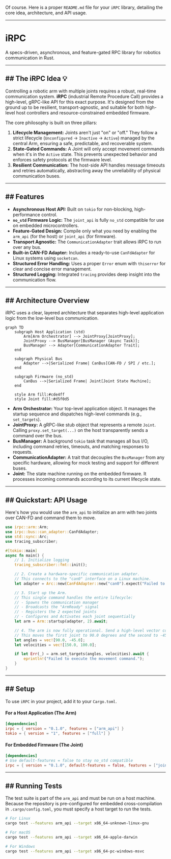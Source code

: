 Of course. Here is a proper `README.md` file for your `iRPC` library, detailing the core idea, architecture, and API usage.

-----

# iRPC

[](https://www.google.com/search?q=https://crates.io/crates/irpc)
[](https://www.google.com/search?q=https://github.com/your-user/irpc/actions)
[](https://www.google.com/search?q=./LICENSE-MIT)

A specs-driven, asynchronous, and feature-gated RPC library for robotics communication in Rust.

-----

## \#\# The iRPC Idea 💡

Controlling a robotic arm with multiple joints requires a robust, real-time communication system. **iRPC** (industrial Remote Procedure Call) provides a high-level, gRPC-like API for this exact purpose. It's designed from the ground up to be resilient, transport-agnostic, and suitable for both high-level host controllers and resource-constrained embedded firmware.

The core philosophy is built on three pillars:

1.  **Lifecycle Management:** Joints aren't just "on" or "off." They follow a strict lifecycle (`Unconfigured` -\> `Inactive` -\> `Active`) managed by the central Arm, ensuring a safe, predictable, and recoverable system.
2.  **State-Gated Commands:** A Joint will only accept movement commands when it's in the `Active` state. This prevents unexpected behavior and enforces safety protocols at the firmware level.
3.  **Resilient Communication:** The host-side API handles message timeouts and retries automatically, abstracting away the unreliability of physical communication buses.

-----

## \#\# Features

  * **Asynchronous Host API:** Built on `tokio` for non-blocking, high-performance control.
  * **`no_std` Firmware Logic:** The `joint_api` is fully `no_std` compatible for use on embedded microcontrollers.
  * **Feature-Gated Design:** Compile only what you need by enabling the `arm_api` (for the host) or `joint_api` (for firmware).
  * **Transport Agnostic:** The `CommunicationAdapter` trait allows iRPC to run over any bus.
  * **Built-in CAN-FD Adapter:** Includes a ready-to-use `CanFdAdapter` for Linux systems using `socketcan`.
  * **Structured Error Handling:** Uses a proper `Error` enum with `thiserror` for clear and concise error management.
  * **Structured Logging:** Integrated `tracing` provides deep insight into the communication flow.

-----

## \#\# Architecture Overview

iRPC uses a clear, layered architecture that separates high-level application logic from the low-level bus communication.

```mermaid
graph TD
    subgraph Host Application (std)
        Arm[Arm Orchestrator] --> JointProxy[JointProxy];
        JointProxy --> BusManager[BusManager (Async Task)];
        BusManager --> Adapter[CommunicationAdapter Trait];
    end

    subgraph Physical Bus
        Adapter -->|Serialized Frame| CanBus[CAN-FD / SPI / etc.];
    end

    subgraph Firmware (no_std)
        CanBus -->|Serialized Frame| Joint[Joint State Machine];
    end

    style Arm fill:#cde4ff
    style Joint fill:#d5f0d5
```

  * **Arm Orchestrator:** Your top-level application object. It manages the startup sequence and dispatches high-level commands (e.g., `set_targets`).
  * **JointProxy:** A gRPC-like stub object that represents a remote `Joint`. Calling `proxy.set_target(...)` on the host transparently sends a command over the bus.
  * **BusManager:** A background `tokio` task that manages all bus I/O, including command retries, timeouts, and matching responses to requests.
  * **CommunicationAdapter:** A trait that decouples the `BusManager` from any specific hardware, allowing for mock testing and support for different buses.
  * **Joint:** The state machine running on the embedded firmware. It processes incoming commands according to its current lifecycle state.

-----

## \#\# Quickstart: API Usage

Here's how you would use the `arm_api` to initialize an arm with two joints over CAN-FD and command them to move.

```rust
use irpc::arm::Arm;
use irpc::bus::can_adapter::CanFdAdapter;
use std::sync::Arc;
use tracing_subscriber;

#[tokio::main]
async fn main() {
    // 1. Initialize logging
    tracing_subscriber::fmt::init();

    // 2. Create a hardware-specific communication adapter.
    // This connects to the "can0" interface on a Linux machine.
    let adapter = Arc::new(CanFdAdapter::new("can0").expect("Failed to open CAN socket"));

    // 3. Start up the Arm.
    // This single command handles the entire lifecycle:
    // - Spawns the communication manager
    // - Broadcasts the "ArmReady" signal
    // - Registers the 2 expected joints
    // - Configures and Activates each joint sequentially
    let arm = Arm::startup(adapter, 2).await;

    // 4. The arm is now fully operational. Send a high-level vector command.
    // This moves the first joint to 90.0 degrees and the second to -45.0 degrees.
    let angles = vec![90.0, -45.0];
    let velocities = vec![150.0, 100.0];

    if let Err(_) = arm.set_targets(angles, velocities).await {
        eprintln!("Failed to execute the movement command.");
    }
}
```

-----

## \#\# Setup

To use `iRPC` in your project, add it to your `Cargo.toml`.

#### For a Host Application (The Arm)

```toml
[dependencies]
irpc = { version = "0.1.0", features = ["arm_api"] }
tokio = { version = "1", features = ["full"] }
```

#### For Embedded Firmware (The Joint)

```toml
[dependencies]
# Use default-features = false to stay no_std compatible
irpc = { version = "0.1.0", default-features = false, features = ["joint_api"] }
```

-----

## \#\# Running Tests

The test suite is part of the `arm_api` and must be run on a host machine. Because the repository is pre-configured for embedded cross-compilation in `.cargo/config.toml`, you must specify a host target to run the tests.

```bash
# For Linux
cargo test --features arm_api --target x86_64-unknown-linux-gnu

# For macOS
cargo test --features arm_api --target x86_64-apple-darwin

# For Windows
cargo test --features arm_api --target x86_64-pc-windows-msvc
```